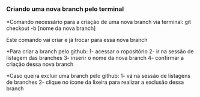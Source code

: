 ### Criando uma nova branch pelo terminal

*Comando necessário para a criação de uma nova branch via terminal: 
git checkout -b [nome da nova branch]

Este comando vai criar e já trocar para essa nova branch


*Para criar a branch pelo github:
1- acessar o ropositório
2- ir na sessão de listagem das branches
3- inserir o nome da nova branch 
4- confirmar a criação dessa nova branch

*Caso queira excluir uma branch pelo github:
1- vá na sessão de listagens de branches
2- clique no ícone da lixeira para realizar a exclusão dessa branch


